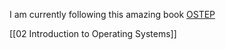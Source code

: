 
 I am currently following this amazing book [OSTEP](https://pages.cs.wisc.edu/~remzi/OSTEP/)

[[02 Introduction to Operating Systems]]
